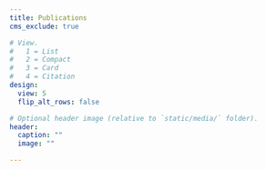 ```yaml
---
title: Publications
cms_exclude: true

# View.
#   1 = List
#   2 = Compact
#   3 = Card
#   4 = Citation
design:
  view: 5
  flip_alt_rows: false

# Optional header image (relative to `static/media/` folder).
header:
  caption: ""
  image: ""

---
```


